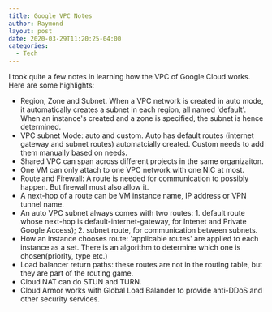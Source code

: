 ```yaml
---
title: Google VPC Notes
author: Raymond
layout: post
date: 2020-03-29T11:20:25-04:00
categories:
  - Tech
---
```

I took quite a few notes in learning how the VPC of Google Cloud works. Here are some highlights:

* Region, Zone and Subnet. When a VPC network is created in auto mode, it automatically creates a subnet in each region, all named 'default'. When an instance's created and a zone is specified, the subnet is hence determined.
* VPC subnet Mode: auto and custom. Auto has default routes (internet gateway and subnet routes) automatcially created. Custom needs to add them manually based on needs.
* Shared VPC can span across different projects in the same organizaiton.
* One VM can only attach to one VPC network with one NIC at most.
* Route and Firewall: A route is needed for communication to possibly happen. But firewall must also allow it.
* A next-hop of a route can be VM instance name, IP address or VPN tunnel name.
* An auto VPC subnet always comes with two routes: 1. default route whose next-hop is default-internet-gateway, for Intenet and Private Google Access); 2. subnet route, for communication between subnets.
* How an instance chooses route: 'applicable routes' are applied to each instance as a set. There is an algorithm to determine which one is chosen(priority, type etc.)
* Load balancer return paths: these routes are not in the routing table, but they are part of the routing game. 
* Cloud NAT can do STUN and TURN.
* Cloud Armor works with Global Load Balander to provide anti-DDoS and other security services.